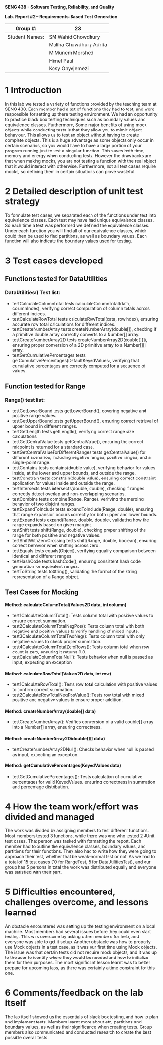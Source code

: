 **SENG 438 - Software Testing, Reliability, and Quality**

**Lab. Report \#2 – Requirements-Based Test Generation**

| Group \#:      | 23    |
| -------------- | --- |
| Student Names: | SM Wahid Chowdhury    |
|                | Maliha Chowdhury Adrita  |
|                | M Munem Morshed  |
|                |  Himel Paul  |
|                |  Kosy Onyejemezi  |

# 1 Introduction

In this lab we tested a variety of functions provided by the teaching team at SENG 438. Each member had a set of functions they had to test, and were responsible for setting up there testing environment. We had an opportunity to practice black box testing techniques such as boundary values and equivalence classes. Furthermore, Some major benefits of using mock objects while conducting tests is that they allow you to mimic object behaviour. This allows us to test an object without having to create complete objects. This is a huge advantage as some objects only occur in certain scenarios, so you would have to have a large portion of your program running just to test a singular function. This saves both time, memory and energy when conducting tests. However the drawbacks are that when making mocks, you are not testing a function with the real object that it would interact with otherwise. Furthermore, not all test cases require mocks, so defining them in certain situations can prove wasteful.

# 2 Detailed description of unit test strategy

To formulate test cases, we separated each of the functions under test into equivalence classes. Each test may have had unique equivalence classes. So each time a test was performed we defined the equivalence classes. Under each function you will find all of our equivalence classes, which could then be used to find partitions, as well as boundary values. Each function will also indicate the boundary values used for testing.

# 3 Test cases developed

## Functions tested for DataUtilities



### DataUtilities() Test list:
- testCalculateColumnTotal tests calculateColumnTotal(data, columnIndex), verifying correct computation of column totals across different indices.
- testCalculateRowTotal tests calculateRowTotal(data, rowIndex), ensuring accurate row total calculations for different indices.
- testCreateNumberArray tests createNumberArray(double[]), checking if a primitive double array correctly converts to a Number[] array.
- testCreateNumberArray2D tests createNumberArray2D(double[][]), ensuring proper conversion of a 2D primitive array to a Number[][] array.
- testGetCumulativePercentages tests getCumulativePercentages(DefaultKeyedValues), verifying that cumulative percentages are correctly computed for a sequence of values.


## Function tested for Range



### Range() test list:
- testGetLowerBound tests getLowerBound(), covering negative and positive range values.
- testGetUpperBound tests getUpperBound(), ensuring correct retrieval of upper bound in different ranges.
- testGetLength tests getLength(), verifying correct range size calculations.
- testGetCentralValue tests getCentralValue(), ensuring the correct midpoint is returned for a standard case.
- testGetCentralValueForDifferentRanges tests getCentralValue() for different scenarios, including negative ranges, positive ranges, and a single-point range.
- testContains tests contains(double value), verifying behavior for values inside, at the lower and upper bounds, and outside the range.
- testConstrain tests constrain(double value), ensuring correct constraint application for values inside and outside the range.
- testIntersects tests intersects(double, double), checking if ranges correctly detect overlap and non-overlapping scenarios.
- testCombine tests combine(Range, Range), verifying the merging behavior of two disjoint ranges.
- testExpandToInclude tests expandToInclude(Range, double), ensuring that range expansion occurs correctly for both upper and lower bounds.
- testExpand tests expand(Range, double, double), validating how the range expands based on given margins.
- testShift tests shift(Range, double), checking proper shifting of the range for both positive and negative values.
- testShiftWithZeroCrossing tests shift(Range, double, boolean), ensuring correct behavior when shifting across zero.
- testEquals tests equals(Object), verifying equality comparison between identical and different ranges.
- testHashCode tests hashCode(), ensuring consistent hash code generation for equivalent ranges.
- testToString tests toString(), validating the format of the string representation of a Range object.

## Test Cases for Mocking

#### Method: calculateColumnTotal(Values2D data, int column)
- test1CalculateColumnTotal(): Tests column total with positive values to ensure correct summation.
- test2CalculateColumnTotalNegPos(): Tests column total with both negative and positive values to verify handling of mixed inputs.
- test3CalculateColumnTotalTwoNeg(): Tests column total with only negative values to check proper summation.
- test4CalculateColumnTotalZeroRows(): Tests column total when row count is zero, ensuring it returns 0.0.
- testCalculateColumnTotalNull(): Tests behavior when null is passed as input, expecting an exception.
#### Method: calculateRowTotal(Values2D data, int row)
- test1CalculateRowTotal(): Tests row total calculation with positive values to confirm correct summation.
- test2CalculateRowTotalNegPosValue(): Tests row total with mixed positive and negative values to ensure proper addition.
#### Method: createNumberArray(double[] data)
- testCreateNumberArray(): Verifies conversion of a valid double[] array into a Number[] array, ensuring correctness.
#### Method: createNumberArray2D(double[][] data)
- testCreateNumberArray2DNull(): Checks behavior when null is passed as input, expecting an exception.
#### Method: getCumulativePercentages(KeyedValues data)
- testGetCumulativePercentages(): Tests calculation of cumulative percentages for valid KeyedValues, ensuring correctness in summation and percentage distribution.





# 4 How the team work/effort was divided and managed

The work was divided by assigning members to test different functions. Most members tested 3 functions, while there was one who tested 2 JUnit test cases. That person was tasked with formatting the report. Each member had to outline the equivalence classes, boundary values, and partitions for their functions. They also had to write how they were going to approach their test, whether that be weak-normal test or not. As we had to a total of 15 test cases (10 for RangeTest, 5 for DataUtilitiesTest), and our group has 5 persons in total the work was distributed equally and everyone was satisfied with their part. 

# 5 Difficulties encountered, challenges overcome, and lessons learned

An obstacle encountered was setting up the testing environment on a local machine. Most members had several issues before they could even start testing. This was overcome by asking other members for help, and everyone was able to get it setup. Another obstacle was how to properly use Mock objects in a test case, as it was our first time using Mock objects. The issue was that certain tests did not require mock objects, and it was up to the user to identify where they would be needed and how to initialize them for their purposes. The most significant lesson learnt was to better prepare for upcoming labs, as there was certainly a time constraint for this one.

# 6 Comments/feedback on the lab itself

The lab itself showed us the essentials of black box testing, and how to plan and implement tests. Members learnt more about etc, partitions and boundary values, as well as their significance when creating tests. Group members also communicated and conducted research to create the best possible overall tests.




